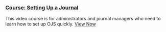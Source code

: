 
### <span class="fa fa-video" aria-hidden="true"></span> [Course: Setting Up a Journal](#)

This video course is for administrators and journal managers who need to learn how to set up OJS quickly. [View Now](#)
